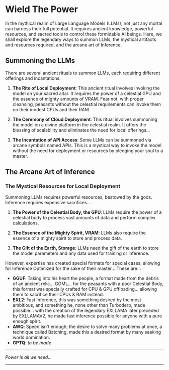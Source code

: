 # Wield The Power

In the mythical realm of Large Language Models (LLMs), not just any mortal can harness their full potential. It requires ancient knowledge, powerful resources, and sacred tools to control these formidable AI beings. Here, we shall explore the legendary ways to summon LLMs, the mystical artifacts and resources required, and the arcane art of Inference.

## Summoning the LLMs

There are several ancient rituals to summon LLMs, each requiring different offerings and incantations.

1. **The Rite of Local Deployment**: This ancient ritual involves invoking the model on your sacred altar. It requires the power of a celestial GPU and the essence of mighty amounts of VRAM. Fear not, with proper cleansing, peasants without the celestial requirements can invoke them on their modest CPUs and their RAM.

2. **The Ceremony of Cloud Deployment**: This ritual involves summoning the model on a divine platform in the celestial realm. It offers the blessing of scalability and eliminates the need for local offerings...

3. **The Incantation of API Access**: Some LLMs can be summoned via arcane symbols named APIs. This is a mystical way to invoke the model without the need for deployment or resources by pledging your soul to a master.

## The Arcane Art of Inference

### The Mystical Resources for Local Deployment

Summoning LLMs requires powerful resources, bestowed by the gods. Inference requires expensive sacrifices...

1. **The Power of the Celestial Body, the GPU**: LLMs require the power of a celestial body to process vast amounts of data and perform complex calculations.

2. **The Essence of the Mighty Spirit, VRAM**: LLMs also require the essence of a mighty spirit to store and process data.

3. **The Gift of the Earth, Storage**: LLMs need the gift of the earth to store the model parameters and any data used for training or inference.

However, expertise has created special formats for special cases, allowing for Inference Optimized for the sake of their master... These are...
- **GGUF**: Taking into his heart the people, a format made from the debris of an ancient relic... GGML... for the peasants with a poor Celestial Body, this format was specially crafted for CPU & GPU offloading... allowing them to sacrifice their CPUs & RAM instead.
- **EXL2**: Fast Inference, this was something desired by the most ambitious, and something he, none other than Turboderp, made possible... with the creation of the legendary EXLLAMA later preceded by EXLLAMAV2, he made fast inference possible for anyone with a pure enough spirit.
- **AWQ**: Speed isn't enough; the desire to solve many problems at once, a technique called Batching, made this a desired format by many seeking world domination.
- **GPTQ**: *to be made*

---

*Power is all we need...*

---